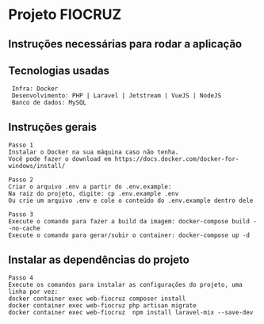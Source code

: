 # Projeto FIOCRUZ
## Instruções necessárias para rodar a aplicação

## Tecnologias usadas
```
 Infra: Docker
 Desenvolvimento: PHP | Laravel | Jetstream | VueJS | NodeJS
 Banco de dados: MySQL
```
## Instruções gerais
```
Passo 1 
Instalar o Docker na sua máquina caso não tenha. 
Você pode fazer o download em https://docs.docker.com/docker-for-windows/install/
```
```
Passo 2
Criar o arquivo .env a partir do .env.example: 
Na raiz do projeto, digite: cp .env.example .env
Ou crie um arquivo .env e cole o conteúdo do .env.example dentro dele
```

```
Passo 3
Execute o comando para fazer a build da imagem: docker-compose build --no-cache
Execute o comando para gerar/subir o container: docker-compose up -d
```
## Instalar as dependências do projeto
```
Passo 4
Execute os comandos para instalar as configurações do projeto, uma linha por vez:
docker container exec web-fiocruz composer install
docker container exec web-fiocruz php artisan migrate
docker container exec web-fiocruz  npm install laravel-mix --save-dev
```




